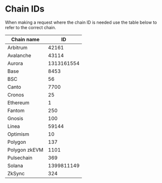 # Chain IDs

When making a request where the chain ID is needed use the table below to refer to the correct chain.

| Chain name    | ID         |
| ------------- | ---------- |
| Arbitrum      | 42161      |
| Avalanche     | 43114      |
| Aurora        | 1313161554 |
| Base          | 8453       |
| BSC           | 56         |
| Canto         | 7700       |
| Cronos        | 25         |
| Ethereum      | 1          |
| Fantom        | 250        |
| Gnosis        | 100        |
| Linea         | 59144      |
| Optimism      | 10         |
| Polygon       | 137        |
| Polygon zkEVM | 1101       |
| Pulsechain    | 369        |
| Solana        | 1399811149 |
| ZkSync        | 324        |
